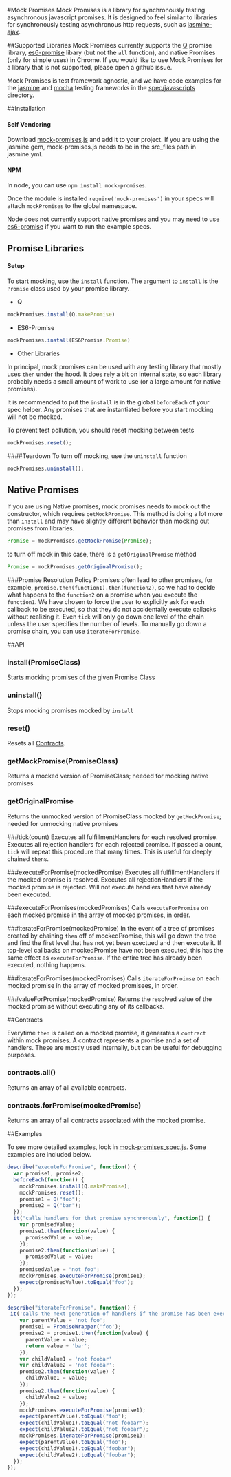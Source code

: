 #Mock Promises
Mock Promises is a library for synchronously testing asynchronous javascript promises.  It is designed to feel similar to libraries for synchronously testing asynchronous http requests, such as [jasmine-ajax].

##Supported Libraries
Mock Promises currently supports the [Q] promise library, [es6-promise] libary (but not the `all` function), and native Promises (only for simple uses) in Chrome. If you would like to use Mock Promises for a library that is not supported, please open a github issue.

Mock Promises is test framework agnostic, and we have code examples for the [jasmine] and [mocha] testing frameworks in the [spec/javascripts] directory.

##Installation
#### Self Vendoring

Download [mock-promises.js] and add it to your project.  If you are using the jasmine gem, mock-promises.js needs to be in the src_files path in jasmine.yml.

#### NPM
In node, you can use `npm install mock-promises`.  

Once the module is installed `require('mock-promises')` in your specs will attach `mockPromises` to the global namespace.

Node does not currently support native promises and you may need to use [es6-promise] if you want to run the example specs.

## Promise Libraries
#### Setup

To start mocking, use the `install` function.  The argument to `install` is the `Promise` class used by your promise library. 
- Q
```js
mockPromises.install(Q.makePromise)
```
- ES6-Promise
```js
mockPromises.install(ES6Promise.Promise)
```
- Other Libraries

In principal, mock promises can be used with any testing library that mostly uses `then` under the hood. It does rely a bit on internal state, so each library probably needs a small amount of work to use (or a large amount for native promises).

It is recommended to put the `install` is in the global `beforeEach` of your spec helper.  Any promises that are instantiated before you start mocking will not be mocked.

To prevent test pollution, you should reset mocking between tests
```js
mockPromises.reset();
```

####Teardown
To turn off mocking, use the `uninstall` function

```js
mockPromises.uninstall();
```

## Native Promises
If you are using Native promises, mock promises needs to mock out the constructor, which requires `getMockPromise`.  This method is doing a lot more than `install` and may have slightly different behavior than mocking out promises from libraries.

```js
Promise = mockPromises.getMockPromise(Promise);
```

to turn off mock in this case, there is a `getOriginalPromise` method

```js
Promise = mockPromises.getOriginalPromise();
```

###Promise Resolution Policy
Promises often lead to other promises, for example, `promise.then(function1).then(function2)`, so we had to decide what happens to the `function2` on a promise when you execute the `function1`. We have chosen to force the user to explicitly ask for each callback to be executed, so that they do not accidentally execute callacks without realizing it. Even `tick` will only go down one level of the chain unless the user specifies the number of levels. To manually go down a promise chain, you can use `iterateForPromise`.

##API

### install(PromiseClass)
Starts mocking promises of the given Promise Class

### uninstall()
Stops mocking promises mocked by `install`

### reset()
Resets all [Contracts].

### getMockPromise(PromiseClass)
Returns a mocked version of PromiseClass; needed for mocking native promises

### getOriginalPromise
Returns the unmocked version of PromiseClass mocked by `getMockPromise`; needed for unmocking native promises

###tick(count)
Executes all fulfillmentHandlers for each resolved promise. Executes all rejection handlers for each rejected promise. If passed a count, `tick` will repeat this procedure that many times. This is useful for deeply chained `then`s.

###executeForPromise(mockedPromise)
Executes all fulfillmentHandlers if the mocked promise is resolved. Executes all rejectionHandlers if the mocked promise is rejected. Will not execute handlers that have already been executed.

###executeForPromises(mockedPromises)
Calls `executeForPromise` on each mocked promise in the array of mocked promises, in order.

###iterateForPromise(mockedPromise)
In the event of a tree of promises created by chaining `then` off of mockedPromise, this will go down the tree and find the first level that has not yet been exectued and then execute it. If top-level callbacks on mockedPromise have not been executed, this has the same effect as `executeForPromise`. If the entire tree has already been executed, nothing happens.

###iterateForPromises(mockedPromises)
Calls `iterateForProimse` on each mocked promise in the array of mocked promisees, in order.

###valueForPromise(mockedPromise)
Returns the resolved value of the mocked promise without executing any of its callbacks.

##<a id="Contracts"></a>Contracts

Everytime `then` is called on a mocked promise, it generates a `contract` within mock promises.  A contract represents a promise and a set of handlers.  These are mostly used internally, but can be useful for debugging purposes.  

### contracts.all()
Returns an array of all available contracts.

### contracts.forPromise(mockedPromise)
Returns an array of all contracts associated with the mocked promise. 

##Examples

To see more detailed examples, look in [mock-promises_spec.js]. Some examples are included below.

```js
describe("executeForPromise", function() {
  var promise1, promise2;
  beforeEach(function() {
    mockPromises.install(Q.makePromise);
    mockPromises.reset();
    promise1 = Q("foo");
    promise2 = Q("bar");
  });
  it("calls handlers for that promise synchronously", function() {
    var promisedValue;
    promise1.then(function(value) {
      promisedValue = value;
    });
    promise2.then(function(value) {
      promisedValue = value;
    });
    promisedValue = "not foo";
    mockPromises.executeForPromise(promise1);
    expect(promisedValue).toEqual("foo");
  });
});

describe("iterateForPromise", function() {
 it('calls the next generation of handlers if the promise has been executed', function() {
    var parentValue = 'not foo';
    promise1 = PromiseWrapper('foo');
    promise2 = promise1.then(function(value) {
      parentValue = value;
      return value + 'bar';
    });
    var childValue1 = 'not foobar'
    var childValue2 = 'not foobar';
    promise2.then(function(value) {
      childValue1 = value;
    });
    promise2.then(function(value) {
      childValue2 = value;
    });
    mockPromises.executeForPromise(promise1);
    expect(parentValue).toEqual("foo");
    expect(childValue1).toEqual("not foobar");
    expect(childValue2).toEqual("not foobar");
    mockPromises.iterateForPromise(promise1);
    expect(parentValue).toEqual("foo");
    expect(childValue1).toEqual("foobar");
    expect(childValue2).toEqual("foobar");
  });
});

```

[Contracts]:#Contracts
[jasmine]:https://github.com/pivotal/jasmine
[mocha]:https://github.com/visionmedia/mocha
[spec/javascripts]:https://github.com/charleshansen/mock-promises/tree/master/spec/javascripts
[jasmine-ajax]:https://github.com/pivotal/jasmine-ajax
[mock-promises.js]:https://github.com/charleshansen/mock-promises/blob/master/lib/mock-promises.js
[mock-promises_spec.js]:https://github.com/charleshansen/mock-promises/blob/master/spec/javascripts/mock-promises_spec.js
[Q]:https://github.com/kriskowal/q
[RSVP]:https://github.com/tildeio/rsvp.js/
[es6-promise]:https://github.com/jakearchibald/es6-promise

